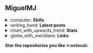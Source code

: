 <h2>MiguelMJ</h2>

<details>
<summary> :computer: <b>Skills</b> </summary>

- My favourite languages are **Python** and **C++11**, specially with **SFML**.
- Probably I'm writing something in **Bash** right now.
- I also know **Javascript**, **Prolog**, **Java**, **Lua** and sometimes I think I know **R** and **Matlab/Octave**. I used to do a lot with **Flex** and **Bison**.
- I've used **Unity** for game development, but now I prefer **Godot**. 
- From time to time I experiment with web development.
- I like **LaTeX**. I love **LuaLaTeX**.
- My interests include classical and modern **Artificial Intelligence**, **Game Engines** and **Programming Languages**.

</details>
<details>
<summary> :writing_hand: <b>Latest posts</b></summary>

<!-- BLOG-POST-LIST:START -->

- [Make It Pixel! - Make pixel art from any image](https://dev.to/miguelmj/make-it-pixel-make-pixel-art-from-any-image-2o4n)
- [High level programming - Explaining abstraction](https://dev.to/miguelmj/high-level-programming-explaining-abstraction-4ko)
- [JavaScript is not an untyped language](https://dev.to/miguelmj/javascript-is-not-an-untyped-language-1jkg)
- [How to build a basic REST API in Lua - Milua micro framework](https://dev.to/miguelmj/how-to-build-a-basic-rest-api-in-lua-milua-micro-framework-332h)
- [Hackathon submission - Idea: Group dynamics analysis](https://dev.to/miguelmj/hackathon-submission-idea-group-dynamics-analysis-13dd)

<!-- BLOG-POST-LIST:END -->

</details>

<details>
    <summary>:chart_with_upwards_trend: <b>Stats</b></summary>
    <b>Stack Exchange</b><br>
    <a href="https://stackexchange.com/users/11967851">
        <img src="https://stackexchange.com/users/flair/11967851.png" width="208" height="58">
    </a><br>
    <b>GitHub</b><br>
    <p align="left"><a href="https://github.com/anuraghazra/github-readme-stats">
      <img align="center" src="https://github-readme-stats.vercel.app/api?username=MiguelMJ&show_icons=true&hide_rank=true&line_height=20&disable_animations=true">  
    </a>
    <a href="https://github.com/anuraghazra/github-readme-stats">
      <img align="center" src="https://github-readme-stats.vercel.app/api/top-langs/?username=MiguelMJ&layout=compact&exclude_repo=MiguelMJ,MiguelMJ.github.io">
    </a>
    </p>
</details>
<details>
<summary> :globe_with_meridians: <b>Links</b></summary>

[![Website](https://img.shields.io/badge/-Website-black?&style=for-the-badge&logoColor=white)](https://miguelmj.github.io "Personal site") [![Hashnode](https://img.shields.io/badge/-Blog-black?&style=for-the-badge&logo=hashnode&logoColor=white)](https://blog.miguelmj.dev "Blog") [![Stack Overflow](https://img.shields.io/badge/-Stack_Overflow-black?style=for-the-badge&logo=stack-overflow&logoColor=white)](https://stackoverflow.com/users/8757033 "Stack Overflow") [![LinkedIn](https://img.shields.io/badge/-LinkedIn-black?style=for-the-badge&logo=linkedin&logoColor=white)](https://www.linkedin.com/in/miguel-mej%C3%ADa-jim%C3%A9nez/?locale=en_US "Linkedin") [![Twitter](https://img.shields.io/badge/-Twitter-black?style=for-the-badge&logo=twitter&logoColor=white "Twitter")](https://twitter.com/MiguelMJdev) [![Buy me a coffee](https://img.shields.io/badge/-Buy_me_a_coffe-black?style=for-the-badge&logo=buy-me-a-coffee&logoColor=white)](https://www.buymeacoffee.com/miguelmj "Buy me a coffee") 

</details>

<strong>Star the repositories you like :star::octocat:</strong>
